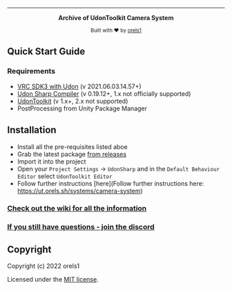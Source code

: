 <hr>
<p align="center">
  <strong>Archive of UdonToolkit Camera System</strong>
</p>

<p align="center">
  <sub>Built with ❤︎ by
  <a href="https://twitter.com/orels1_">orels1</a>
</p>

## Quick Start Guide

### Requirements

- [VRC SDK3 with Udon](https://vrchat.com/home/download) (v 2021.06.03.14.57+)
- [Udon Sharp Compiler](https://github.com/Merlin-san/UdonSharp) (v 0.19.12+, 1.x not officially supported)
- [UdonToolkit](https://github.com/orels1/UdonToolkit) (v 1.x+, 2.x  not supported)
- PostProcessing from Unity Package Manager

## Installation

- Install all the pre-requisites listed aboe
- Grab the latest package [from releases](https://github.com/orels1/UTCameraSystem/releases)
- Import it into the project
- Open your `Project Settings` -> `UdonSharp` and in the `Default Behaviour Editor` select `UdonToolkit Editor`
- Follow further instructions [here](Follow further instructions here: https://ut.orels.sh/systems/camera-system)

### [Check out the wiki for all the information](https://ut.orels.sh/v/v1.x/)

### [If you still have questions - join the discord](https://discord.com/invite/fR869XP)

## Copyright

Copyright (c) 2022 orels1

Licensed under the [MIT license](LICENSE).
